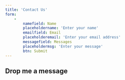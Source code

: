 ```yaml
---
title: 'Contact Us'
form:
    -
        namefield: Name
        placeholdername: 'Enter your name'
        emailfield: Email
        placeholderemail: 'Enter your email address'
        messagefield: Messages
        placeholdermsg: 'Enter your message'
        btn: Submit
---
```


## Drop me a message
